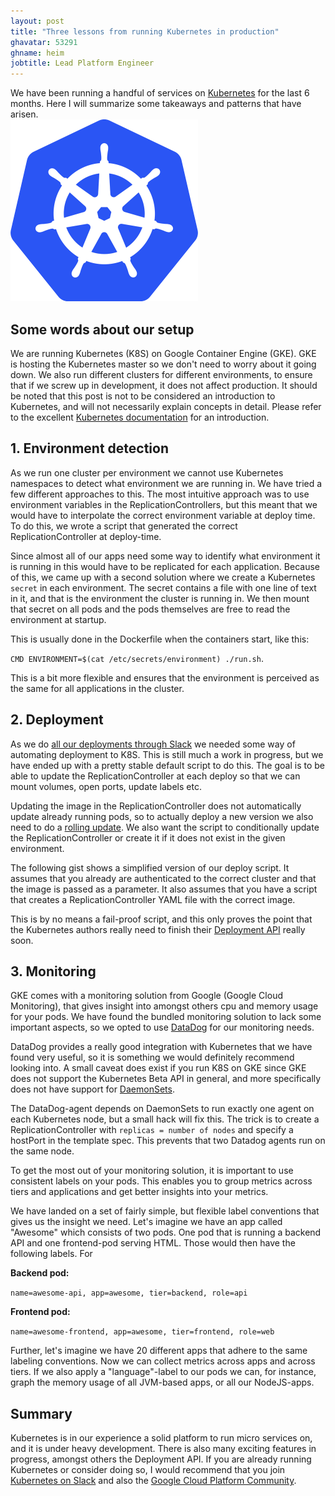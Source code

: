 ```yaml
---
layout: post
title: "Three lessons from running Kubernetes in production"
ghavatar: 53291
ghname: heim
jobtitle: Lead Platform Engineer
---
```


<div class="message">
  We have been running a handful of services on <a href="https://k8s.io/">Kubernetes</a> for the last 6 months. Here I will summarize some takeaways and patterns that have arisen.
</div>

<img src="/images/k8s/k8slogo.png" alt="k8s logo" width="300px">


## Some words about our setup
We are running Kubernetes (K8S) on Google Container Engine (GKE). GKE is hosting the Kubernetes master so we don't need to worry about it going down. We also run different clusters for different environments, to ensure that if we screw up in development, it does not affect production. It should be noted that this post is not to be considered an introduction to Kubernetes, and will not necessarily explain concepts in detail. Please refer to the excellent [Kubernetes documentation](https://k8s.io) for an introduction.

## 1. Environment detection

As we run one cluster per environment we cannot use Kubernetes namespaces to detect what environment we are running in. We have tried a few different approaches to this. The most intuitive approach was to use environment variables in the ReplicationControllers, but this meant that we would have to interpolate the correct environment variable at deploy time. To do this, we wrote a script that generated the correct ReplicationController at deploy-time. 

<script src="https://gist.github.com/heim/31c619e95fb110c800cf.js"></script>

Since almost all of our apps need some way to identify what environment it is running in this would have to be replicated for each application. Because of this, we came up with a second solution where we create a Kubernetes `secret` in each environment. The secret contains a file with one line of text in it, and that is the environment the cluster is running in. We then mount that secret on all pods and the pods themselves are free to read the environment at startup.

This is usually done in the Dockerfile when the containers start, like this:

`CMD ENVIRONMENT=$(cat /etc/secrets/environment) ./run.sh`.

This is a bit more flexible and ensures that the environment is perceived as the same for all applications in the cluster.



## 2. Deployment
As we do [all our deployments through Slack](http://labs.unacast.com/2015/10/26/chatops-at-unacast/) we needed some way of automating deployment to K8S. This is still much a work in progress, but we have ended up with a pretty stable default script to do this. The goal is to be able to update the ReplicationController at each deploy so that we can mount volumes, open ports, update labels etc. 

Updating the image in the ReplicationController does not automatically update already running pods, so to actually deploy a new version we also need to do a [rolling update](http://kubernetes.io/v1.1/docs/user-guide/update-demo/README.html). We also want the script to conditionally update the ReplicationController or create it if it does not exist in the given environment.

The following gist shows a simplified version of our deploy script. It assumes that you already are authenticated to the correct cluster and that the image is passed as a parameter. It also assumes that you have a script that creates a ReplicationController YAML file with the correct image.

<script src="https://gist.github.com/heim/ce686b7d74d222d82611.js"></script>

This is by no means a fail-proof script, and this only proves the point that the Kubernetes authors really need to finish their 
[Deployment API](https://github.com/kubernetes/kubernetes/blob/release-1.1/docs/proposals/deployment.md) really soon.

## 3. Monitoring
GKE comes with a monitoring solution from Google (Google Cloud Monitoring), that gives insight into amongst others cpu and memory usage for your pods. We have found the bundled monitoring solution to lack some important aspects, so we opted to use [DataDog](http://datadoghq.com/) for our monitoring needs. 

DataDog provides a really good integration with Kubernetes that we have found very useful, so it is something we would definitely recommend looking into. A small caveat does exist if you run K8S on GKE since GKE does not support the Kubernetes Beta API in general, and more specifically does not have support for [DaemonSets](http://kubernetes.io/v1.1/docs/admin/daemons.html).

The DataDog-agent depends on DaemonSets to run exactly one agent on each Kubernetes node, but a small hack will fix this. The trick is to create a ReplicationController with `replicas = number of nodes` and specify a hostPort in the template spec. This prevents that two Datadog agents run on the same node.

<script src="https://gist.github.com/heim/bf408f319d0ee38b6002.js"></script>

To get the most out of your monitoring solution, it is important to use consistent labels on your pods. This enables you to group metrics across tiers and applications and get better insights into your metrics.

We have landed on a set of fairly simple, but flexible label conventions that gives us the insight we need.
Let's imagine we have an app called "Awesome" which consists of two pods.  One pod that is running a backend API and one frontend-pod serving HTML. Those would then have the following labels. For 

**Backend pod:**

`name=awesome-api, app=awesome, tier=backend, role=api`

**Frontend pod:**

`name=awesome-frontend, app=awesome, tier=frontend, role=web`

Further, let's imagine we have 20 different apps that adhere to the same labeling conventions. Now we can collect metrics across apps and across tiers. If we also apply a "language"-label to our pods we can, for instance, graph the memory usage of all JVM-based apps, or all our NodeJS-apps.


## Summary
Kubernetes is in our experience a solid platform to run micro services on, and it is under heavy development. There is also many exciting features in progress, amongst others the Deployment API. If you are already running Kubernetes or consider doing so, I would recommend that you join  [Kubernetes on Slack](http://slack.kubernetes.io/) and also the [Google Cloud Platform Community](https://gcp-slack.appspot.com/).
